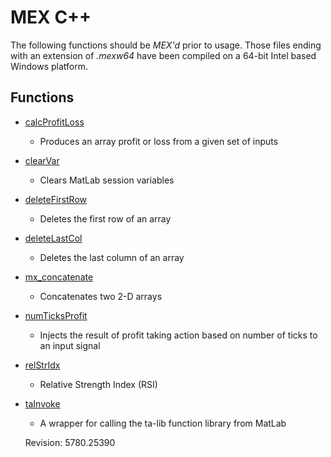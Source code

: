 # MEX C++ #
The following functions should be *MEX'd* prior to usage. Those files ending with an extension of *.mexw64* have been compiled on a 64-bit Intel based Windows platform.
## Functions ##
- [calcProfitLoss](https://github.com/mtompkins/openAlgo/tree/master/MatLab/MEX/C%2B%2B/calcProfitLoss "calcProfitLoss")
	- Produces an array profit or loss from a given set of inputs
- [clearVar](https://github.com/mtompkins/openAlgo/tree/master/MatLab/MEX/C%2B%2B/clearVar "clearVar")
	- Clears MatLab session variables
- [deleteFirstRow](https://github.com/mtompkins/openAlgo/tree/master/MatLab/MEX/C%2B%2B/deleteFirstRow "deleteFirstRow")
	- Deletes the first row of an array
- [deleteLastCol](https://github.com/mtompkins/openAlgo/tree/master/MatLab/MEX/C%2B%2B/deleteLastCol "deleteLastCol")
	- Deletes the last column of an array
- [mx_concatenate](https://github.com/mtompkins/openAlgo/tree/master/MatLab/MEX/C%2B%2B/mx_concatenate "mx_concatenate")
	- Concatenates two 2-D arrays
- [numTicksProfit](https://github.com/mtompkins/openAlgo/tree/master/MatLab/MEX/C%2B%2B/numTicksProfit "numTicksProfit")
	- Injects the result of profit taking action based on number of ticks to an input signal
- [relStrIdx](https://github.com/mtompkins/openAlgo/tree/master/MatLab/MEX/C%2B%2B/relStrIdx "relStrIdx")
	- Relative Strength Index (RSI)
- [taInvoke](https://github.com/mtompkins/openAlgo/blob/master/MatLab/MEX/C%2B%2B/taInvoke "taInvoke")
	- A wrapper for calling the ta-lib function library from MatLab

	Revision: 5780.25390
